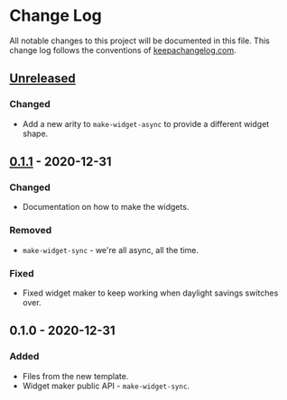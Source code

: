 # Change Log
All notable changes to this project will be documented in this file. This change log follows the conventions of [keepachangelog.com](http://keepachangelog.com/).

## [Unreleased]
### Changed
- Add a new arity to `make-widget-async` to provide a different widget shape.

## [0.1.1] - 2020-12-31
### Changed
- Documentation on how to make the widgets.

### Removed
- `make-widget-sync` - we're all async, all the time.

### Fixed
- Fixed widget maker to keep working when daylight savings switches over.

## 0.1.0 - 2020-12-31
### Added
- Files from the new template.
- Widget maker public API - `make-widget-sync`.

[Unreleased]: https://github.com/your-name/r4ds-in-clj/compare/0.1.1...HEAD
[0.1.1]: https://github.com/your-name/r4ds-in-clj/compare/0.1.0...0.1.1
